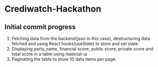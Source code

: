 # Crediwatch-Hackathon

## Initial commit progress 
1. Fetching data from the backend(json in this case), destructuring data fetched and using React hooks(useState) to store and set state.
2. Displaying party_name, financial score, public score, private score and total score in a table using material-ui
3. Paginating the table to show 10 data items per page.
